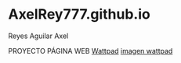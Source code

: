 # AxelRey777.github.io
Reyes Aguilar Axel

PROYECTO PÁGINA WEB
[Wattpad](https://www.wattpad.com/)
[imagen wattpad](wattpad/Captura.png)

